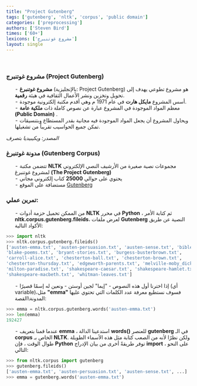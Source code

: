 ```yaml
---
title: "Project Gutenberg"
tags: ['gutenberg', 'nltk', 'corpus', 'public domain']
categories: ['preprocessing']
authors: ['Steven Bird']
times: ['60+']
lexicons: ['مشروع غوتنبرج']
layout: single
---
```

<style>
li {
  list-style-type: "- ";
  list-style-position: inside;
}
</style>

<br>



### مشروع غوتنبرج (Project Gutenberg)

- **مشروع غوتنبرغ** (بالإنجليزية: Project Gutenberg) هو مشروع تطوعي يهدف إلى تحويل وتخزين ونشر الأعمال الثقافية في هيئة **رقمية**.
- أسس المشروع **مايكل هارت** في عام 1971 م وهي أقدم مكتبة إلكترونية موجودة.
- معظم المواد الموجودة في المشروع عبارة عن نصوص كاملة ذات **ملكية عامة (Public Domain)** .
- ويحاول المشروع أن يجعل المواد الموجودة فيه مجانية بقدر المستطاع وبتنسيقات تمكن جميع الحواسيب تقريباً من تشغيلها.


 *المصدر: ويكيبيديا بتصرف*


### مدونة غوتنبرغ (Gutenberg Corpus) 

- تتضمن مكتبة **NLTK** مجموعات نصية صغيرة من الأرشيف النصي الإلكتروني لمشروع غوتنبرغ **(The Project Gutenberg)**
- يحتوي على حوالي **25000** كتاب إلكتروني مجاني
- مستضافة على الموقع [Gutenberg]( http://www.gutenberg.org/)


### تمرين عملي:

- من الممكن تحميل حزمة أدوات **NLTK** في محرر **Python** ، ثم كتابة الأمر **nltk.corpus.gutenberg.fileids**،  لعرض ملفات **Gutenberg** النصية عن طريق الأكواد التالية:

```python
>>> import nltk
>>> nltk.corpus.gutenberg.fileids()
['austen-emma.txt', 'austen-persuasion.txt', 'austen-sense.txt', 'bible-kjv.txt',
'blake-poems.txt', 'bryant-stories.txt', 'burgess-busterbrown.txt',
'carroll-alice.txt', 'chesterton-ball.txt', 'chesterton-brown.txt',
'chesterton-thursday.txt', 'edgeworth-parents.txt', 'melville-moby_dick.txt',
'milton-paradise.txt', 'shakespeare-caesar.txt', 'shakespeare-hamlet.txt',
'shakespeare-macbeth.txt', 'whitman-leaves.txt']
```

- إذا اخترنا أول هذه النصوص - "إيما" لجين أوستن - ونعين له إسمًا قصيرًا (أي variable)،مثل  **"emma"** فسوف نستطيع معرفة عدد الكلمات التي تحتوي عليها المدونة\القصة:

```python
>>> emma = nltk.corpus.gutenberg.words('austen-emma.txt')
>>> len(emma)
192427

```

- عندما قمنا بتعريف **emma** ، استدعينا الدالة **words()** للعنصر **gutenberg** في الـ **corpus** الخاص بـ **NLTK**. ولكن نظرًا لأنه من الصعب كتابة مثل هذه الأسماء الطويلة طوال الوقت ، فإن **Python** توفر طريقةً أخرى من بيان الإدراج **import**  ، على النحو التالي:


```python
>>> from nltk.corpus import gutenberg
>>> gutenberg.fileids()
['austen-emma.txt', 'austen-persuasion.txt', 'austen-sense.txt', ...]
>>> emma = gutenberg.words('austen-emma.txt')
```


















